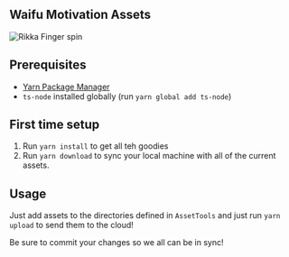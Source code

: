 Waifu Motivation Assets
---

![Rikka Finger spin](https://waifu.assets.unthrottled.io/visuals/rikka-spin.gif)

## Prerequisites

- [Yarn Package Manager](https://classic.yarnpkg.com/en/docs/install/#debian-stable)
- `ts-node` installed globally (run `yarn global add ts-node`)


## First time setup

1. Run `yarn install` to get all teh goodies
1. Run `yarn download` to sync your local machine with all of the current assets.

## Usage

Just add assets to the directories defined in `AssetTools` and just run `yarn upload` to send them to the cloud!


Be sure to commit your changes so we all can be in sync!
